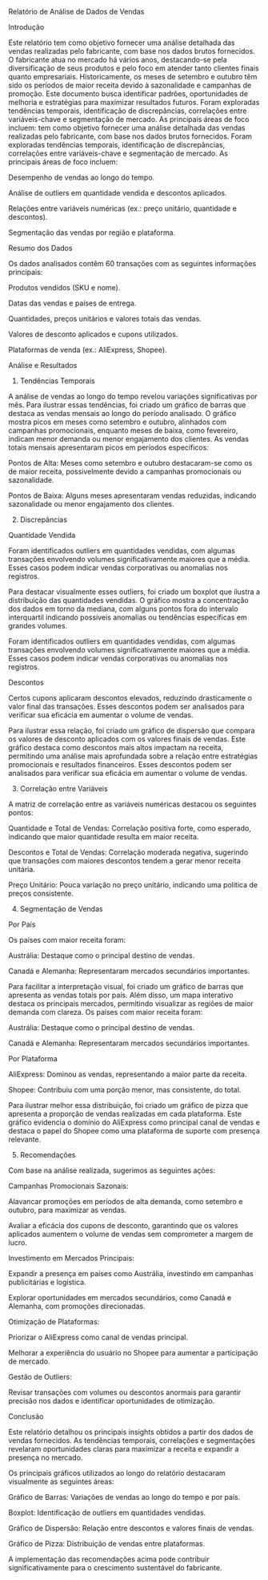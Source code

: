 Relatório de Análise de Dados de Vendas

Introdução

Este relatório tem como objetivo fornecer uma análise detalhada das vendas realizadas pelo fabricante, com base nos dados brutos fornecidos. O fabricante atua no mercado há vários anos, destacando-se pela diversificação de seus produtos e pelo foco em atender tanto clientes finais quanto empresariais. Historicamente, os meses de setembro e outubro têm sido os períodos de maior receita devido à sazonalidade e campanhas de promoção. Este documento busca identificar padrões, oportunidades de melhoria e estratégias para maximizar resultados futuros. Foram exploradas tendências temporais, identificação de discrepâncias, correlações entre variáveis-chave e segmentação de mercado. As principais áreas de foco incluem: tem como objetivo fornecer uma análise detalhada das vendas realizadas pelo fabricante, com base nos dados brutos fornecidos. Foram exploradas tendências temporais, identificação de discrepâncias, correlações entre variáveis-chave e segmentação de mercado. As principais áreas de foco incluem:

Desempenho de vendas ao longo do tempo.

Análise de outliers em quantidade vendida e descontos aplicados.

Relações entre variáveis numéricas (ex.: preço unitário, quantidade e descontos).

Segmentação das vendas por região e plataforma.

Resumo dos Dados

Os dados analisados contêm 60 transações com as seguintes informações principais:

Produtos vendidos (SKU e nome).

Datas das vendas e países de entrega.

Quantidades, preços unitários e valores totais das vendas.

Valores de desconto aplicados e cupons utilizados.

Plataformas de venda (ex.: AliExpress, Shopee).

Análise e Resultados

1. Tendências Temporais

A análise de vendas ao longo do tempo revelou variações significativas por mês. Para ilustrar essas tendências, foi criado um gráfico de barras que destaca as vendas mensais ao longo do período analisado. O gráfico mostra picos em meses como setembro e outubro, alinhados com campanhas promocionais, enquanto meses de baixa, como fevereiro, indicam menor demanda ou menor engajamento dos clientes. As vendas totais mensais apresentaram picos em períodos específicos:

Pontos de Alta: Meses como setembro e outubro destacaram-se como os de maior receita, possivelmente devido a campanhas promocionais ou sazonalidade.

Pontos de Baixa: Alguns meses apresentaram vendas reduzidas, indicando sazonalidade ou menor engajamento dos clientes.

2. Discrepâncias

Quantidade Vendida

Foram identificados outliers em quantidades vendidas, com algumas transações envolvendo volumes significativamente maiores que a média. Esses casos podem indicar vendas corporativas ou anomalias nos registros.

Para destacar visualmente esses outliers, foi criado um boxplot que ilustra a distribuição das quantidades vendidas. O gráfico mostra a concentração dos dados em torno da mediana, com alguns pontos fora do intervalo interquartil indicando possíveis anomalias ou tendências específicas em grandes volumes.

Foram identificados outliers em quantidades vendidas, com algumas transações envolvendo volumes significativamente maiores que a média. Esses casos podem indicar vendas corporativas ou anomalias nos registros.

Descontos

Certos cupons aplicaram descontos elevados, reduzindo drasticamente o valor final das transações. Esses descontos podem ser analisados para verificar sua eficácia em aumentar o volume de vendas.

Para ilustrar essa relação, foi criado um gráfico de dispersão que compara os valores de desconto aplicados com os valores finais de vendas. Este gráfico destaca como descontos mais altos impactam na receita, permitindo uma análise mais aprofundada sobre a relação entre estratégias promocionais e resultados financeiros. Esses descontos podem ser analisados para verificar sua eficácia em aumentar o volume de vendas.

3. Correlação entre Variáveis

A matriz de correlação entre as variáveis numéricas destacou os seguintes pontos:

Quantidade e Total de Vendas: Correlação positiva forte, como esperado, indicando que maior quantidade resulta em maior receita.

Descontos e Total de Vendas: Correlação moderada negativa, sugerindo que transações com maiores descontos tendem a gerar menor receita unitária.

Preço Unitário: Pouca variação no preço unitário, indicando uma política de preços consistente.

4. Segmentação de Vendas

Por País

Os países com maior receita foram:

Austrália: Destaque como o principal destino de vendas.

Canadá e Alemanha: Representaram mercados secundários importantes.

Para facilitar a interpretação visual, foi criado um gráfico de barras que apresenta as vendas totais por país. Além disso, um mapa interativo destaca os principais mercados, permitindo visualizar as regiões de maior demanda com clareza.
Os países com maior receita foram:

Austrália: Destaque como o principal destino de vendas.

Canadá e Alemanha: Representaram mercados secundários importantes.

Por Plataforma

AliExpress: Dominou as vendas, representando a maior parte da receita.

Shopee: Contribuiu com uma porção menor, mas consistente, do total.

Para ilustrar melhor essa distribuição, foi criado um gráfico de pizza que apresenta a proporção de vendas realizadas em cada plataforma. Este gráfico evidencia o domínio do AliExpress como principal canal de vendas e destaca o papel do Shopee como uma plataforma de suporte com presença relevante.

5. Recomendações

Com base na análise realizada, sugerimos as seguintes ações:

Campanhas Promocionais Sazonais:

Alavancar promoções em períodos de alta demanda, como setembro e outubro, para maximizar as vendas.

Avaliar a eficácia dos cupons de desconto, garantindo que os valores aplicados aumentem o volume de vendas sem comprometer a margem de lucro.

Investimento em Mercados Principais:

Expandir a presença em países como Austrália, investindo em campanhas publicitárias e logística.

Explorar oportunidades em mercados secundários, como Canadá e Alemanha, com promoções direcionadas.

Otimização de Plataformas:

Priorizar o AliExpress como canal de vendas principal.

Melhorar a experiência do usuário no Shopee para aumentar a participação de mercado.

Gestão de Outliers:

Revisar transações com volumes ou descontos anormais para garantir precisão nos dados e identificar oportunidades de otimização.

Conclusão

Este relatório detalhou os principais insights obtidos a partir dos dados de vendas fornecidos. As tendências temporais, correlações e segmentações revelaram oportunidades claras para maximizar a receita e expandir a presença no mercado.

Os principais gráficos utilizados ao longo do relatório destacaram visualmente as seguintes áreas:

Gráfico de Barras: Variações de vendas ao longo do tempo e por país.

Boxplot: Identificação de outliers em quantidades vendidas.

Gráfico de Dispersão: Relação entre descontos e valores finais de vendas.

Gráfico de Pizza: Distribuição de vendas entre plataformas.

A implementação das recomendações acima pode contribuir significativamente para o crescimento sustentável do fabricante.